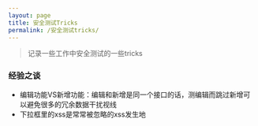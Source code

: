 ```yaml
---
layout: page
title: 安全测试Tricks
permalink: /安全测试tricks/
---
```


> 记录一些工作中安全测试的一些tricks

### 经验之谈

- 编辑功能VS新增功能：编辑和新增是同一个接口的话，测编辑而跳过新增可以避免很多的冗余数据干扰视线
- 下拉框里的xss是常常被忽略的xss发生地